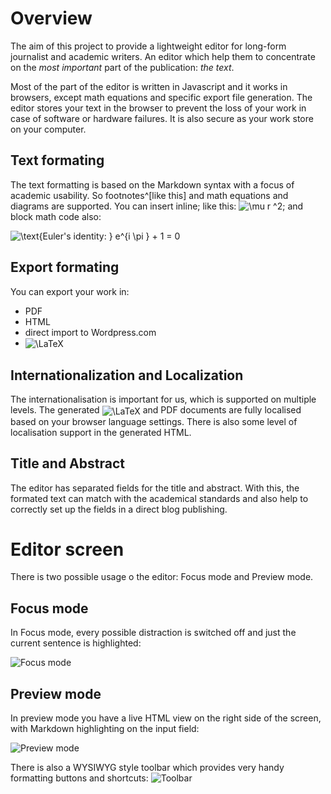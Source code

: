 
# Overview 

The aim of this project to provide a lightweight editor for long-form journalist and academic writers. An editor which help them to concentrate on the *most important* part of the publication: *the text*.  

Most of the part of the editor is written in Javascript and it works in browsers, except math equations and specific export file generation. The editor stores your text in the browser to prevent the loss of your work in case of software or hardware failures. It is also secure as your work store on your computer.   

## Text formating
The text formatting is based on the Markdown syntax with a focus of academic usability. So footnotes^[like this] and math equations and diagrams are supported. You can insert inline; like this: <img src="http://tex.s2cms.ru/svg/%5Cmu%20r%20%5E2" alt="\mu r ^2" />; and block math code also: 

<img align="center" src="http://tex.s2cms.ru/svg/%20%5Ctext%7BEuler's%20identity%3A%20%7D%20e%5E%7Bi%20%5Cpi%20%7D%20%2B%201%20%3D%200%20" alt=" \text{Euler's identity: } e^{i \pi } + 1 = 0 " />

## Export formating
You can export your work in:
+ PDF
+ HTML
+ direct import to Wordpress.com
+ <img align="center" src="http://tex.s2cms.ru/svg/%5CLaTeX" alt="\LaTeX" />

## Internationalization and Localization 

The internationalisation is important for us, which is supported on multiple levels. The generated <img align="center" src="http://tex.s2cms.ru/svg/%5CLaTeX" alt="\LaTeX" /> and PDF documents are fully localised based on your browser language settings. There is also some level of localisation support in the generated HTML. 

## Title and Abstract 
The editor has separated fields for the title and abstract. With this, the formated text can match with the academical standards and also help to correctly set up the fields in a direct blog publishing. 

# Editor screen 

There is two possible usage o the editor: Focus mode and Preview mode. 

## Focus mode
In Focus mode, every possible distraction is switched off and just the current sentence is highlighted: 

![Focus mode](http://mur2.co.uk/_uploads/photos/attila/mur2_focuse_mode.png "Focus mode")

## Preview mode
In preview mode you have a live HTML view on the right side of the screen, with Markdown highlighting on the input field:

![Preview mode](http://mur2.co.uk/_uploads/photos/attila/mur2_preview.png "preview mode")

There is also a WYSIWYG style toolbar which provides very handy formatting buttons and shortcuts:
![Toolbar](http://mur2.co.uk/_uploads/photos/attila/mur2_toolbar.png "toolbar")

